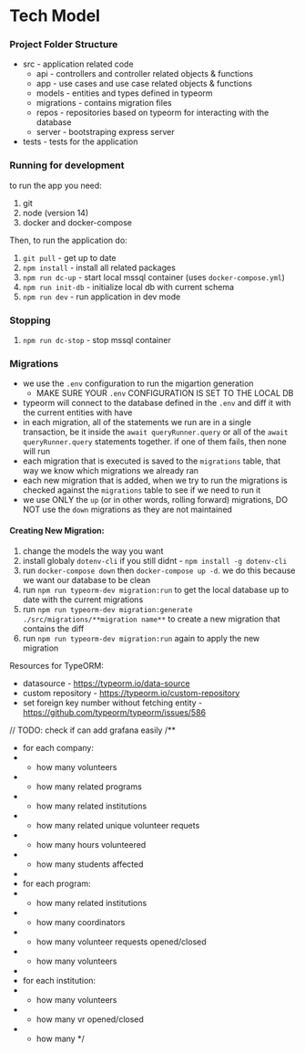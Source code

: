 # Tech Model

### Project Folder Structure

- src - application related code
  - api - controllers and controller related objects & functions
  - app - use cases and use case related objects & functions
  - models - entities and types defined in typeorm
  - migrations - contains migration files
  - repos - repositories based on typeorm for interacting with the database
  - server - bootstraping express server
- tests - tests for the application

### Running for development

to run the app you need:

1. git
2. node (version 14)
3. docker and docker-compose

Then, to run the application do:

1. `git pull` - get up to date
2. `npm install` - install all related packages
3. `npm run dc-up` - start local mssql container (uses `docker-compose.yml`)
4. `npm run init-db` - initialize local db with current schema
5. `npm run dev` - run application in dev mode

### Stopping

1. `npm run dc-stop` - stop mssql container

### Migrations

- we use the `.env` configuration to run the migartion generation
  - MAKE SURE YOUR `.env` CONFIGURATION IS SET TO THE LOCAL DB
- typeorm will connect to the database defined in the `.env` and diff it with the current entities with have
- in each migration, all of the statements we run are in a single transaction, be it inside the `await queryRunner.query` or all of the `await queryRunner.query` statements together. if one of them fails, then none will run
- each migration that is executed is saved to the `migrations` table, that way we know which migrations we already ran
- each new migration that is added, when we try to run the migrations is checked against the `migrations` table to see if we need to run it
- we use ONLY the `up` (or in other words, rolling forward) migrations, DO NOT use the `down` migrations as they are not maintained

#### Creating New Migration:

1. change the models the way you want
2. install globaly `dotenv-cli` if you still didnt - `npm install -g dotenv-cli`
3. run `docker-compose down` then `docker-compose up -d`.
   we do this because we want our database to be clean
4. run `npm run typeorm-dev migration:run` to get the local database up to date with the current migrations
5. run `npm run typeorm-dev migration:generate ./src/migrations/**migration name**` to create a new migration that contains the diff
6. run `npm run typeorm-dev migration:run` again to apply the new migration

Resources for TypeORM:

- datasource - https://typeorm.io/data-source
- custom repository - https://typeorm.io/custom-repository
- set foreign key number without fetching entity - https://github.com/typeorm/typeorm/issues/586

// TODO: check if can add grafana easily
/\*\*

- for each company:
- - how many volunteers
- - how many related programs
- - how many related institutions
- - how many related unique volunteer requets
- - how many hours volunteered
- - how many students affected
-
- for each program:
- - how many related institutions
- - how many coordinators
- - how many volunteer requests opened/closed
- - how many volunteers
-
- for each institution:
- - how many volunteers
- - how many vr opened/closed
- - how many
    \*/
